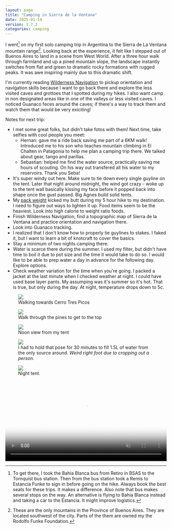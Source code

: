 ```yaml
---
layout: page
title: "Camping in Sierra de la Ventana"
date: 2025-01-19
version: 1.7.2
categories: camping
---
```


I went[^1] on my first solo camping trip in Argentina to the Sierra de La Ventana mountain range[^2]. Looking back at the experience, it felt like I stepped out of Buenos Aires to land in a scene from West World. After a three hour walk through farmland and up a pined mountain slope, the landscape instantly switches from flat and green to dramatic rocky formations with rugged peaks. It was awe inspiring mainly due to this dramatic shift.

I'm currently reading [Wilderness Navigation](https://www.amazon.com/Wilderness-Navigation-Finding-Altimeter-Mountaineers/dp/1594859450) to pickup orientation and navigation skills because I want to go back there and explore the less visited caves and grottoes that I spotted during my hikes. I also want camp in non designated areas like in one of the valleys or less visited caves. I noticed Guanaco feces around the caves; if there's a way to track them and watch them that would be very exiciting!

Notes for next trip:
* I met some great folks, but didn't take fotos with them! Next time, take selfies with cool people you meet:
  * Hernan: gave me a ride back saving me part of a 6KM walk! Introduced me to his son who teaches mountain climbing in El Chalten in Patagonia to help me plan a camping trip there. We talked about gear, tango and parillas.
  * Sebastian: helped me find the water source, practically saving me hours of scouting. On his way out transfered all his water to my reservoirs. Thank you Seba!
* It's super windy out here. Make sure to tie down every single guyline on the tent. Later that night around midnight, the wind got crazy - woke up to the tent wall basically kissing my face before it popped back into shape once the gust passed. Big Agnes build solid tents.
* My [pack weight](sierra-de-la-ventana-pack) kicked my butt during my 5 hour hike to my destination. I need to figure out ways to lighten it up. Food items seem to be the heaviest. Look into high calorie to weight ratio foods.
* Finish Wilderness Navigation, find a topographic map of Sierra de la Ventana and practice orientation and navigation there.
* Look into Guanaco tracking.
* I realized that I don't know how to properly tie guylines to stakes. I faked it, but I want to learn a bit of knotcraft to cover the basics.
* Stay a minimum of two nights camping there.
* Water is scarce there during the summer. I used my filter, but didn't have time to boil it due to pot size and the time it would take to do so. I would like to be able to prep water a day in advance for the following day. Explore options.
* Check weather variation for the time when you're going. I packed a jacket at the last minute when I checked weather at night. I could have used base layer pants. My assumping was it's summer so it's hot. That is true, but only during the day. At night, temperature drops down to 5c.

<figure>
    <img src="assets/la-ventana-walk-to-mountains.JPG">
    <figcaption>Walking towards Cerro Tres Picos</figcaption>
</figure>
<figure>
    <img src="assets/la-ventana-pines.png">
    <figcaption>Walk through the pines to get to the top</figcaption>
</figure>
<figure>
    <img src="assets/la-ventana-view-from-tent.JPG">
    <figcaption>Noon view from my tent</figcaption>
</figure>
<figure>
    <img src="assets/la-ventana-akward-pose.JPG">
    <figcaption>I had to hold that pose for 30 minutes to fill 1.5L of water from the only source around. <i>Weird right foot due to cropping out a person.</i></figcaption>
</figure>
<figure>
    <img src="assets/la-ventana-night-tent.JPG">
    <figcaption>Night tent.</figcaption>
</figure>
<video width="100%" controls muted poster="assets/la-ventana-vid-poster.png">
    <source src="assets/la-ventana-vid.mp4" type="video/mp4;">
</video>

[^1]: To get there, I took the Bahia Blanca bus from Retiro in BSAS to the Tornquist bus station. Then from the bus station took a Remis to Estancia Funke to sign in before going on the hike. Always book the best seats for these trips. It makes a difference. Also note that bus makes several stops on the way. An alternative is flying to Bahia Blanca instead and taking a car to the Estancia. It might improve logistics.

[^2]: These are the only mountains in the Province of Buenos Aires. They are located southwest of the city. Parts of the them are owned my the Rodolfo Funke Foundation.
